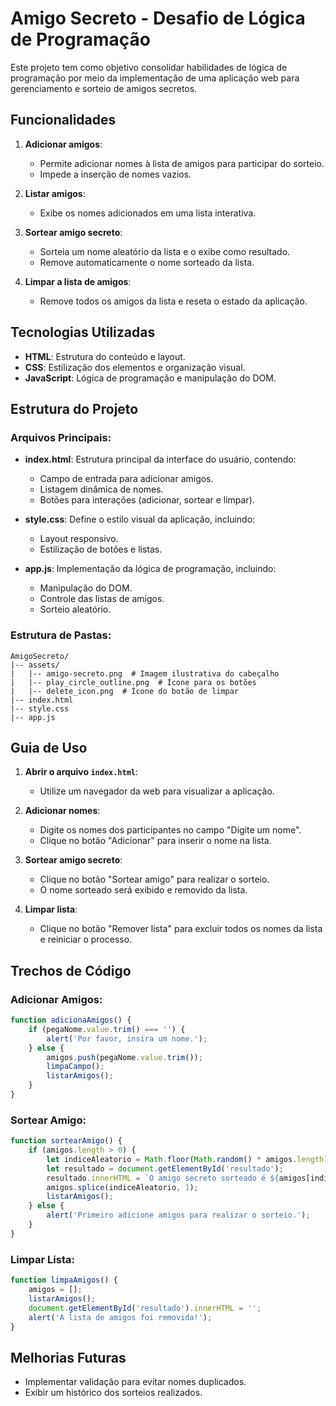 # Amigo Secreto - Desafio de Lógica de Programação

Este projeto tem como objetivo consolidar habilidades de lógica de programação por meio da implementação de uma aplicação web para gerenciamento e sorteio de amigos secretos.

## Funcionalidades

1. **Adicionar amigos**:
   - Permite adicionar nomes à lista de amigos para participar do sorteio.
   - Impede a inserção de nomes vazios.

2. **Listar amigos**:
   - Exibe os nomes adicionados em uma lista interativa.

3. **Sortear amigo secreto**:
   - Sorteia um nome aleatório da lista e o exibe como resultado.
   - Remove automaticamente o nome sorteado da lista.

4. **Limpar a lista de amigos**:
   - Remove todos os amigos da lista e reseta o estado da aplicação.

## Tecnologias Utilizadas

- **HTML**: Estrutura do conteúdo e layout.
- **CSS**: Estilização dos elementos e organização visual.
- **JavaScript**: Lógica de programação e manipulação do DOM.

## Estrutura do Projeto

### Arquivos Principais:

- **index.html**:
  Estrutura principal da interface do usuário, contendo:
  - Campo de entrada para adicionar amigos.
  - Listagem dinâmica de nomes.
  - Botões para interações (adicionar, sortear e limpar).

- **style.css**:
  Define o estilo visual da aplicação, incluindo:
  - Layout responsivo.
  - Estilização de botões e listas.

- **app.js**:
  Implementação da lógica de programação, incluindo:
  - Manipulação do DOM.
  - Controle das listas de amigos.
  - Sorteio aleatório.

### Estrutura de Pastas:

```
AmigoSecreto/
|-- assets/
|   |-- amigo-secreto.png  # Imagem ilustrativa do cabeçalho
|   |-- play_circle_outline.png  # Ícone para os botões
|   |-- delete_icon.png  # Ícone do botão de limpar
|-- index.html
|-- style.css
|-- app.js
```

## Guia de Uso

1. **Abrir o arquivo `index.html`**:
   - Utilize um navegador da web para visualizar a aplicação.

2. **Adicionar nomes**:
   - Digite os nomes dos participantes no campo "Digite um nome".
   - Clique no botão "Adicionar" para inserir o nome na lista.

3. **Sortear amigo secreto**:
   - Clique no botão "Sortear amigo" para realizar o sorteio.
   - O nome sorteado será exibido e removido da lista.

4. **Limpar lista**:
   - Clique no botão "Remover lista" para excluir todos os nomes da lista e reiniciar o processo.

## Trechos de Código

### Adicionar Amigos:
```javascript
function adicionaAmigos() {
    if (pegaNome.value.trim() === '') {
        alert('Por favor, insira um nome.');
    } else {
        amigos.push(pegaNome.value.trim());
        limpaCampo();
        listarAmigos();
    }
}
```

### Sortear Amigo:
```javascript
function sortearAmigo() {
    if (amigos.length > 0) {
        let indiceAleatorio = Math.floor(Math.random() * amigos.length);
        let resultado = document.getElementById('resultado');
        resultado.innerHTML = `O amigo secreto sorteado é ${amigos[indiceAleatorio]}`;
        amigos.splice(indiceAleatorio, 1);
        listarAmigos();
    } else {
        alert('Primeiro adicione amigos para realizar o sorteio.');
    }
}
```

### Limpar Lista:
```javascript
function limpaAmigos() {
    amigos = [];
    listarAmigos();
    document.getElementById('resultado').innerHTML = '';
    alert('A lista de amigos foi removida!');
}
```

## Melhorias Futuras

- Implementar validação para evitar nomes duplicados.
- Exibir um histórico dos sorteios realizados.
